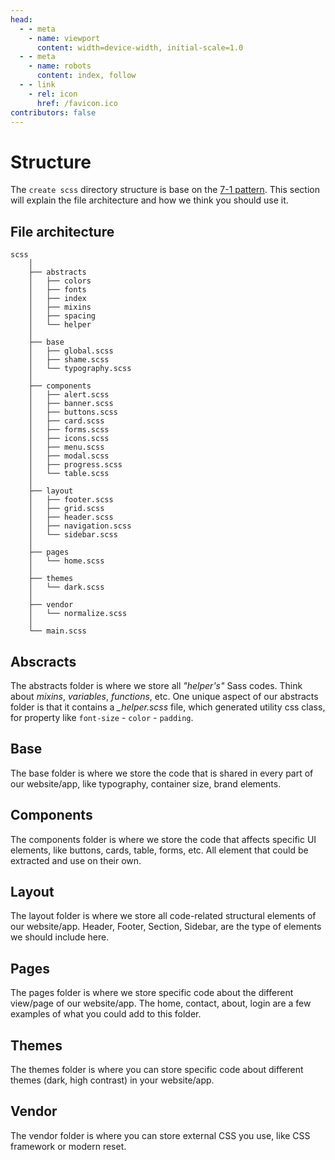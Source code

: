 ```yaml
---
head:
  - - meta
    - name: viewport
      content: width=device-width, initial-scale=1.0
  - - meta
    - name: robots
      content: index, follow
  - - link
    - rel: icon
      href: /favicon.ico
contributors: false
---
```

# Structure

The `create scss` directory structure is base on the
[7-1 pattern](https://sass-guidelin.es/#the-7-1-pattern). This section will explain the file architecture and how we think you should use it.

## File architecture

```sh:no-line-numbers
scss
    │
    ├── abstracts
    │   ├── colors
    │   ├── fonts
    │   ├── index
    │   ├── mixins
    │   ├── spacing
    │   └── helper
    │
    ├── base
    │   ├── global.scss
    │   ├── shame.scss
    │   └── typography.scss
    │
    ├── components
    │   ├── alert.scss
    │   ├── banner.scss
    │   ├── buttons.scss
    │   ├── card.scss
    │   ├── forms.scss
    │   ├── icons.scss
    │   ├── menu.scss
    │   ├── modal.scss
    │   ├── progress.scss
    │   └── table.scss
    │
    ├── layout
    │   ├── footer.scss
    │   ├── grid.scss
    │   ├── header.scss
    │   ├── navigation.scss
    │   └── sidebar.scss
    │
    ├── pages
    │   └── home.scss
    │
    ├── themes
    │   └── dark.scss
    │
    ├── vendor
    │   └── normalize.scss
    │
    └── main.scss
```

## Abscracts

The abstracts folder is where we store all *"helper's"* Sass codes. Think about *mixins*, *variables*, *functions*, etc. One unique aspect of our abstracts folder is that it contains a *_helper.scss* file, which generated utility css class, for property like `font-size` - `color` - `padding`.

## Base

The base folder is where we store the code that is shared in every part of our website/app, like typography, container size, brand elements.

## Components

The components folder is where we store the code that affects specific UI elements, like buttons, cards, table, forms, etc. All element that could be extracted and use on their own.

## Layout

The layout folder is where we store all code-related structural elements of our website/app. Header, Footer, Section, Sidebar, are the type of elements we should include here.

## Pages

The pages folder is where we store specific code about the different view/page of our website/app. The home, contact, about, login are a few examples of what you could add to this folder.

## Themes

The themes folder is where you can store specific code about different themes (dark, high contrast) in your website/app.

## Vendor

The vendor folder is where you can store external CSS you use, like CSS framework or modern reset. 